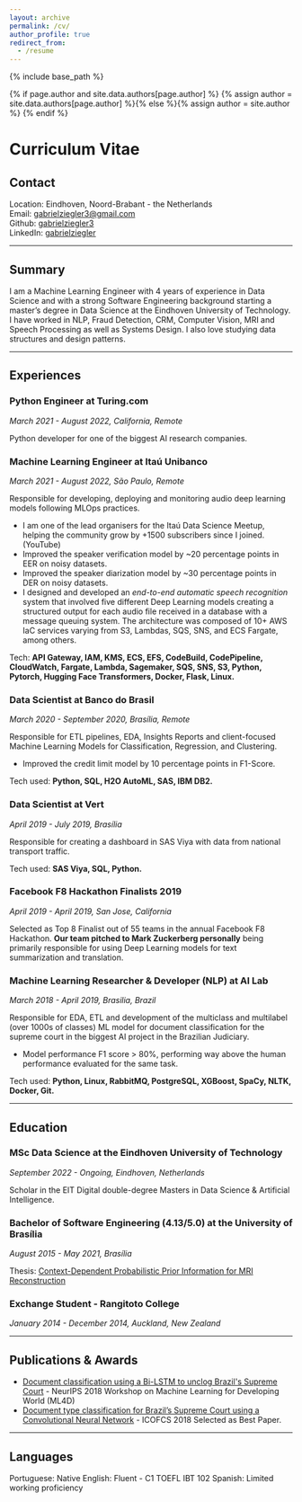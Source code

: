```yaml
---
layout: archive
permalink: /cv/
author_profile: true
redirect_from:
  - /resume
---
```


{% include base_path %}

{% if page.author and site.data.authors[page.author] %}
  {% assign author = site.data.authors[page.author] %}{% else %}{% assign author = site.author %}
{% endif %}

# Curriculum Vitae

## Contact

Location: Eindhoven, Noord-Brabant - the Netherlands<br>
Email: gabrielziegler3@gmail.com<br>
Github: [gabrielziegler3](https://github.com/gabrielziegler3/)<br>
LinkedIn: [gabrielziegler](https://www.linkedin.com/in/gabrielziegler/)

___

## Summary

I am a Machine Learning Engineer with 4 years of experience in Data Science and with a strong Software Engineering background starting a master’s degree in Data Science at the Eindhoven University of Technology. I have worked in NLP, Fraud Detection, CRM, Computer Vision, MRI and Speech Processing as well as Systems Design. I also love studying data structures and design patterns.

___

## Experiences

### Python Engineer at Turing.com

_March 2021 - August 2022, California, Remote_

Python developer for one of the biggest AI research companies.

### Machine Learning Engineer at Itaú Unibanco

_March 2021 - August 2022, São Paulo, Remote_

Responsible for developing, deploying and monitoring audio deep learning models following MLOps practices.
* I am one of the lead organisers for the Itaú Data Science Meetup, helping the community grow by +1500 subscribers since I joined. (YouTube)
* Improved the speaker verification model by ~20 percentage points in EER on noisy datasets.
* Improved the speaker diarization model by ~30 percentage points in DER on noisy datasets.
* I designed and developed an _end-to-end automatic speech recognition_ system that involved five different Deep Learning models creating a structured output for each audio file received in a database with a message queuing system. The architecture was composed of 10+ AWS IaC services varying from S3, Lambdas, SQS, SNS, and ECS Fargate, among others.

Tech: **API Gateway, IAM, KMS, ECS, EFS, CodeBuild, CodePipeline, CloudWatch, Fargate, Lambda, Sagemaker,  SQS, SNS, S3, Python, Pytorch, Hugging Face Transformers, Docker, Flask, Linux.**

### Data Scientist at Banco do Brasil

_March 2020 - September 2020, Brasília, Remote_

Responsible for ETL pipelines, EDA, Insights Reports and client-focused Machine Learning Models for Classification, Regression, and Clustering.
* Improved the credit limit model by 10 percentage points in F1-Score.

Tech used: **Python, SQL, H2O AutoML, SAS, IBM DB2.**

### Data Scientist at Vert

_April 2019 - July 2019, Brasília_

Responsible for creating a dashboard in SAS Viya with data from national transport traffic.

Tech used: **SAS Viya, SQL, Python.**

### Facebook F8 Hackathon Finalists 2019

_April 2019 - April 2019, San Jose, California_

Selected as Top 8 Finalist out of 55 teams in the annual Facebook F8 Hackathon.
**Our team pitched to Mark Zuckerberg personally** being primarily responsible for using Deep Learning models for text summarization and translation.

### Machine Learning Researcher & Developer (NLP) at AI Lab

_March 2018 - April 2019, Brasilia, Brazil_

Responsible for EDA, ETL and development of the multiclass and multilabel (over 1000s of classes) ML model for document classification for the supreme court in the biggest AI project in the Brazilian Judiciary.
* Model performance F1 score > 80%, performing way above the human performance evaluated for the same task.

Tech used: **Python, Linux, RabbitMQ, PostgreSQL, XGBoost, SpaCy, NLTK, Docker, Git.**

___

## Education

### MSc Data Science at the Eindhoven University of Technology

_September 2022 - Ongoing, Eindhoven, Netherlands_

Scholar in the EIT Digital double-degree Masters in Data Science & Artificial Intelligence.

### Bachelor of Software Engineering (4.13/5.0) at the University of Brasília

_August 2015 - May 2021, Brasília_

Thesis: [Context-Dependent Probabilistic Prior Information for MRI Reconstruction](https://gabrielziegler3.github.io/publication/codeppi)

### Exchange Student - Rangitoto College

_January 2014 - December 2014, Auckland, New Zealand_

___

## Publications & Awards

* [Document classification using a Bi-LSTM to unclog Brazil's Supreme Court](https://arxiv.org/abs/1811.11569) - NeurIPS 2018 Workshop on Machine Learning for Developing World (ML4D)
* [Document type classification for Brazil’s Supreme Court using a Convolutional Neural Network](http://icofcs.org/2018/papers-published-001.html) - ICOFCS 2018 Selected as Best Paper.

___

## Languages

Portuguese: Native
English: Fluent - C1 TOEFL IBT 102
Spanish: Limited working proficiency

